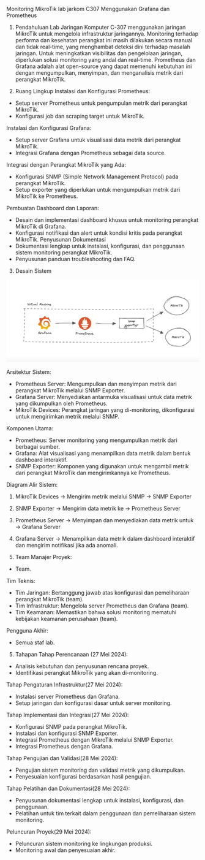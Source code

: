 Monitoring MikroTik lab jarkom C307 Menggunakan Grafana dan Prometheus

1.	Pendahuluan
Lab Jaringan Komputer C-307 menggunakan jaringan MikroTik untuk mengelola infrastruktur jaringannya. Monitoring terhadap performa dan kesehatan perangkat ini masih dilakukan secara manual dan tidak real-time, yang menghambat deteksi dini terhadap masalah jaringan. Untuk meningkatkan visibilitas dan pengelolaan jaringan, diperlukan solusi monitoring yang andal dan real-time. Prometheus dan Grafana adalah alat open-source yang dapat memenuhi kebutuhan ini dengan mengumpulkan, menyimpan, dan menganalisis metrik dari perangkat MikroTik.

2.	Ruang Lingkup
Instalasi dan Konfigurasi Prometheus:
- Setup server Prometheus untuk pengumpulan metrik dari perangkat MikroTik.
- Konfigurasi job dan scraping target untuk MikroTik.

Instalasi dan Konfigurasi Grafana:
- Setup server Grafana untuk visualisasi data metrik dari perangkat MikroTik.
- Integrasi Grafana dengan Prometheus sebagai data source.

Integrasi dengan Perangkat MikroTik yang Ada:
- Konfigurasi SNMP (Simple Network Management Protocol) pada perangkat MikroTik.
- Setup exporter yang diperlukan untuk mengumpulkan metrik dari MikroTik ke Prometheus.

Pembuatan Dashboard dan Laporan:
- Desain dan implementasi dashboard khusus untuk monitoring perangkat MikroTik di Grafana.
- Konfigurasi notifikasi dan alert untuk kondisi kritis pada perangkat MikroTik.
Penyusunan Dokumentasi
- Dokumentasi lengkap untuk instalasi, konfigurasi, dan penggunaan sistem monitoring perangkat MikroTik.
- Penyusunan panduan troubleshooting dan FAQ.

3.	Desain Sistem

![](assets/snmp1.png)

Arsitektur Sistem:
- Prometheus Server: Mengumpulkan dan menyimpan metrik dari perangkat MikroTik melalui SNMP Exporter.
- Grafana Server: Menyediakan antarmuka visualisasi untuk data metrik yang dikumpulkan oleh Prometheus.
- MikroTik Devices: Perangkat jaringan yang di-monitoring, dikonfigurasi untuk mengirimkan metrik melalui SNMP.

Komponen Utama:
- Prometheus: Server monitoring yang mengumpulkan metrik dari berbagai sumber.
- Grafana: Alat visualisasi yang menampilkan data metrik dalam bentuk dashboard interaktif.
- SNMP Exporter: Komponen yang digunakan untuk mengambil metrik dari perangkat MikroTik dan mengirimkannya ke Prometheus.

Diagram Alir Sistem:
1. MikroTik Devices → Mengirim metrik melalui SNMP → SNMP Exporter
2. SNMP Exporter → Mengirim data metrik ke → Prometheus Server
3. Prometheus Server → Menyimpan dan menyediakan data metrik untuk → Grafana Server
4. Grafana Server → Menampilkan data metrik dalam dashboard interaktif dan mengirim notifikasi jika ada anomali.

4.	Team
Manajer Proyek:
- Team.

Tim Teknis:
- Tim Jaringan: Bertanggung jawab atas konfigurasi dan pemeliharaan perangkat MikroTik (team).
- Tim Infrastruktur: Mengelola server Prometheus dan Grafana (team).
- Tim Keamanan: Memastikan bahwa solusi monitoring mematuhi kebijakan keamanan perusahaan (team).

Pengguna Akhir:
- Semua staf lab.


5.	Tahapan
Tahap Perencanaan (27 Mei 2024):
- Analisis kebutuhan dan penyusunan rencana proyek.
- Identifikasi perangkat MikroTik yang akan di-monitoring.

Tahap Pengaturan Infrastruktur(27 Mei 2024):
- Instalasi server Prometheus dan Grafana.
- Setup jaringan dan konfigurasi dasar untuk server monitoring.

Tahap Implementasi dan Integrasi(27 Mei 2024):
- Konfigurasi SNMP pada perangkat MikroTik.
- Instalasi dan konfigurasi SNMP Exporter.
- Integrasi Prometheus dengan MikroTik melalui SNMP Exporter.
- Integrasi Prometheus dengan Grafana.

Tahap Pengujian dan Validasi(28 Mei 2024):
- Pengujian sistem monitoring dan validasi metrik yang dikumpulkan.
- Penyesuaian konfigurasi berdasarkan hasil pengujian.

Tahap Pelatihan dan Dokumentasi(28 Mei 2024):
- Penyusunan dokumentasi lengkap untuk instalasi, konfigurasi, dan penggunaan.
- Pelatihan untuk tim terkait dalam penggunaan dan pemeliharaan sistem monitoring.

Peluncuran Proyek(29 Mei 2024):
- Peluncuran sistem monitoring ke lingkungan produksi.
- Monitoring awal dan penyesuaian akhir.

